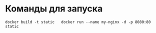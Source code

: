 # Команды для запуска    
`docker build -t static  
docker run --name my-nginx -d -p 8080:80 static`    